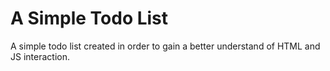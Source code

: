 # A Simple Todo List
A simple todo list created in order to gain a better understand of HTML and JS interaction.
